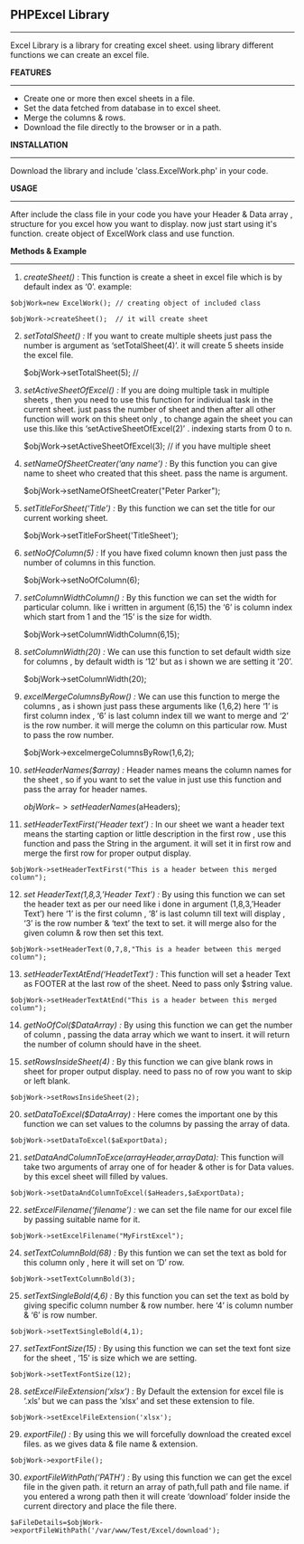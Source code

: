 

**PHPExcel Library**
---------------
____________________________________________________________

Excel Library is a library for creating excel sheet. using library different functions we can create an excel file.

**FEATURES**
_______________________________________________________________

 - Create one or more then excel sheets in a file.
 - Set the data fetched from database in to excel sheet.
 - Merge the columns & rows.
 - Download the file directly to the browser or in a path. 

**INSTALLATION**
_____________________________________________________________________
Download the library and include 'class.ExcelWork.php' in your code.

**USAGE**
_____________________________________________________________________
After include the class file in your code you have your Header & Data array , structure for you excel how you want to display. now just start using it's function. create object of ExcelWork class and use function.

**Methods & Example**
_____________________________________________________________________

 1.  *createSheet()* : 
		This function is create a sheet in excel file which is by default index as ‘0’.
		example:

    $objWork=new ExcelWork(); // creating object of included class
    
	$objWork->createSheet();  // it will create sheet

 2. *setTotalSheet() :*
	 If you want to create multiple sheets just pass the number is argument as ‘setTotalSheet(4)’. it will create 5 sheets inside the excel file.
	 

    $objWork->setTotalSheet(5);  //  

 3. *setActiveSheetOfExcel() :* 
	 If you are doing multiple task in multiple sheets , then you need to use this function for individual task in the current sheet. just pass the number of sheet and then after all other function will work on this sheet only , to change again the sheet you can use this.like this ‘setActiveSheetOfExcel(2)’ . indexing starts from 0 to n.
	 

    $objWork->setActiveSheetOfExcel(3); // if you have multiple sheet

 4. *setNameOfSheetCreater(‘any name’) :* 
	 By this function you can give name to sheet who created that this sheet. pass the name is argument.
	 

    $objWork->setNameOfSheetCreater("Peter Parker");

 5. *setTitleForSheet(‘Title’) :*
	 By this function we can set the title for our current working sheet.
	 

    $objWork->setTitleForSheet('TitleSheet');

 6. *setNoOfColumn(5) :* 
	If you have fixed column known then just pass the number of columns in this function.	
	

    $objWork->setNoOfColumn(6);

 7. *setColumnWidthColumn() :*
 By this function we can set the width for particular column. like i written in argument (6,15) the ‘6’ is column index which start from 1 and the ‘15’ is the size for width.
 

    $objWork->setColumnWidthColumn(6,15);

 8. *setColumnWidth(20) :* 
We can use this function to set default width size for columns , by default width is ‘12’ but as i shown we are setting it ‘20’.

    $objWork->setColumnWidth(20);

 9. *excelMergeColumnsByRow() :* 
We can use this function to merge the columns , as i shown just pass these arguments like (1,6,2) here ‘1’ is first column index , ‘6’ is last column index till we want to merge and ‘2’ is the row number. it will merge the column on this particular row. Must to pass the row number.

    $objWork->excelmergeColumnsByRow(1,6,2);

 10. *setHeaderNames($array) :* 
Header names means the column names for the sheet , so if you want to set the value in just use this function and pass the array for header names.

     $objWork->setHeaderNames($aHeaders);

 11. *setHeaderTextFirst(‘Header text’) :* 
In our sheet we want a header text means the starting caption or little description in the first row , use this function and pass the String in the argument. it will set it in first row and merge the first row for proper output display.

    $objWork->setHeaderTextFirst("This is a header between this merged column");

 12. *set HeaderText(1,8,3,’Header Text’) :*
 By using this function we can set the header text as per our need like i done in argument (1,8,3,’Header Text’) here ‘1’ is the first column , ‘8’ is last column till text will display , ‘3’ is the row number & ‘text’ the text to set. it will merge also for the given column & row then set this text.
 

    $objWork->setHeaderText(0,7,8,"This is a header between this merged column");

 13. *setHeaderTextAtEnd(‘HeadetText’) :*
This function will set a header Text as FOOTER at the last row of the sheet. Need to pass only $string value. 

    $objWork->setHeaderTextAtEnd("This is a header between this merged column");


 14. *getNoOfCol($DataArray) :* 
By using this function we can get the number of column , passing the data array which we want to insert. it will return the number of column should have in the sheet.

 15. *setRowsInsideSheet(4) :*
 By this function we can give blank rows in sheet for proper output display. need to pass no of row you want  to skip or left blank.
 

    $objWork->setRowsInsideSheet(2);

 20. *setDataToExcel($DataArray) :* 
Here comes the important one by this function we can set values to the columns by passing the array of data.

    $objWork->setDataToExcel($aExportData);

 21. *setDataAndColumnToExce($arrayHeader,$arrayData):*
This function will take two arguments of array one of for header & other is for Data values. by this excel sheet will filled by values.

    $objWork->setDataAndColumnToExcel($aHeaders,$aExportData);

 22. *setExcelFilename(‘filename’) :*
 we can set the file name for our excel file by passing suitable name for it.
 

    $objWork->setExcelFilename("MyFirstExcel");

 24. *setTextColumnBold(68) :*
By this funtion we can set the text as bold for this column only , here it will set on ‘D’ row.

    $objWork->setTextColumnBold(3);

 25. *setTextSingleBold(4,6) :*
By this function you can set the text as bold by giving specific column number & row number. here ‘4’ is column number & ‘6’ is row number. 

    $objWork->setTextSingleBold(4,1); 

 27. *setTextFontSize(15) :* 
By using this function we can set the text font size for the sheet , ‘15’ is size which we are setting.

    $objWork->setTextFontSize(12);

 28. *setExcelFileExtension(‘xlsx’) :*
 By Default the extension for excel file is ‘.xls’ but we can pass the ‘xlsx’ and set these extension to file.
 

    $objWork->setExcelFileExtension('xlsx');

 29. *exportFile() :* 
By using this we will forcefully download the created excel files. as we gives data & file name & extension.

    $objWork->exportFile();

 30. *exportFileWithPath(‘PATH’) :* 
By using this function we can get the excel file in the given path. it return an array of path,full path and file name. if you entered a wrong path then it will create ‘download’ folder inside the current directory and place the file there.

    $aFileDetails=$objWork->exportFileWithPath('/var/www/Test/Excel/download');


